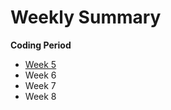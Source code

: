 # Weekly Summary

**Coding Period**

- [Week 5](https://github.com/amitkumarj441/gsoc17-cncf/blob/master/Notes/week5.md)
- Week 6
- Week 7 
- Week 8
